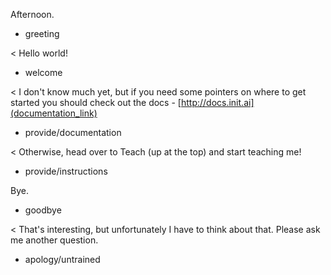 Afternoon.
* greeting

< Hello world!
* welcome

< I don't know much yet, but if you need some pointers on where to get started you should check out the docs -
[http://docs.init.ai](documentation_link)
* provide/documentation

< Otherwise, head over to Teach (up at the top) and start teaching me!
* provide/instructions

Bye.
* goodbye

< That's interesting, but unfortunately I have to think about that. Please ask me another question.
* apology/untrained
